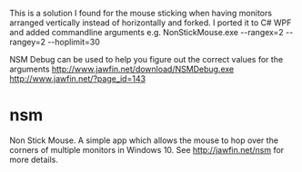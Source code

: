 This is a solution I found for the mouse sticking when having monitors arranged vertically instead of horizontally and forked. I ported it to C# WPF and added commandline arguments e.g. NonStickMouse.exe --rangex=2 --rangey=2 --hoplimit=30

NSM Debug can be used to help you figure out the correct values for the arguments
http://www.jawfin.net/download/NSMDebug.exe
http://www.jawfin.net/?page_id=143


# nsm
Non Stick Mouse. A simple app which allows the mouse to hop over the corners of multiple monitors in Windows 10.
See http://jawfin.net/nsm for more details.
